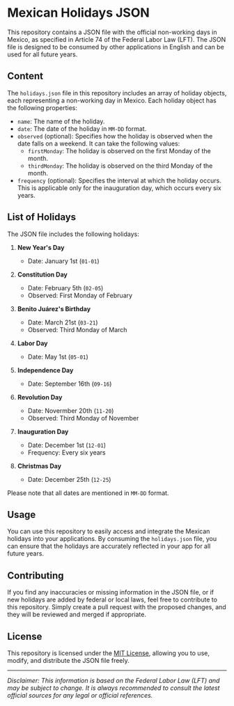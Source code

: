 # Mexican Holidays JSON

This repository contains a JSON file with the official non-working days in Mexico, as specified in Article 74 of the Federal Labor Law (LFT). The JSON file is designed to be consumed by other applications in English and can be used for all future years.

## Content

The `holidays.json` file in this repository includes an array of holiday objects, each representing a non-working day in Mexico. Each holiday object has the following properties:

- `name`: The name of the holiday.
- `date`: The date of the holiday in `MM-DD` format.
- `observed` (optional): Specifies how the holiday is observed when the date falls on a weekend. It can take the following values:
  - `firstMonday`: The holiday is observed on the first Monday of the month.
  - `thirdMonday`: The holiday is observed on the third Monday of the month.
- `frequency` (optional): Specifies the interval at which the holiday occurs. This is applicable only for the inauguration day, which occurs every six years.

## List of Holidays

The JSON file includes the following holidays:

1. **New Year's Day**
   - Date: January 1st (`01-01`)

2. **Constitution Day**
   - Date: February 5th (`02-05`)
   - Observed: First Monday of February

3. **Benito Juárez's Birthday**
   - Date: March 21st (`03-21`)
   - Observed: Third Monday of March

4. **Labor Day**
   - Date: May 1st (`05-01`)

5. **Independence Day**
   - Date: September 16th (`09-16`)

6. **Revolution Day**
   - Date: Novermber 20th (`11-20`)
   - Observed: Third Monday of November

7. **Inauguration Day**
   - Date: December 1st (`12-01`)
   - Frequency: Every six years

8. **Christmas Day**
   - Date: December 25th (`12-25`)

Please note that all dates are mentioned in `MM-DD` format.

## Usage

You can use this repository to easily access and integrate the Mexican holidays into your applications. By consuming the `holidays.json` file, you can ensure that the holidays are accurately reflected in your app for all future years.

## Contributing

If you find any inaccuracies or missing information in the JSON file, or if new holidays are added by federal or local laws, feel free to contribute to this repository. Simply create a pull request with the proposed changes, and they will be reviewed and merged if appropriate.

## License

This repository is licensed under the [MIT License](LICENSE), allowing you to use, modify, and distribute the JSON file freely.

---
*Disclaimer: This information is based on the Federal Labor Law (LFT) and may be subject to change. It is always recommended to consult the latest official sources for any legal or official references.*
